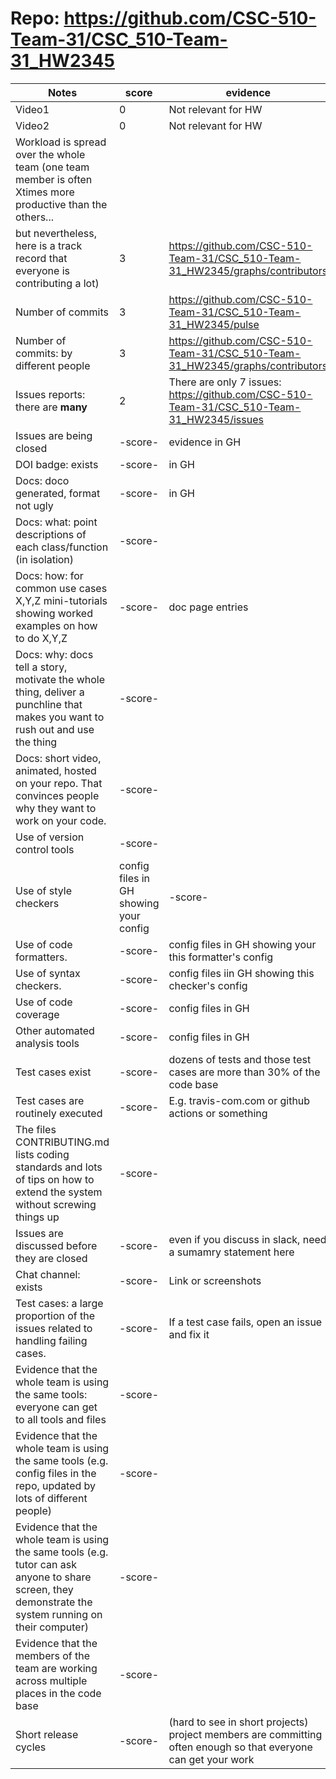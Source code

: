 # Repo: https://github.com/CSC-510-Team-31/CSC_510-Team-31_HW2345
|Notes|score|evidence|
|-----|-----|---------|
| Video1                                                                                                     | 0         | Not relevant for HW                                                |
| Video2                                                                                                     | 0         | Not relevant for HW                                                |
| Workload is spread over the whole team (one team member is often Xtimes more productive than the others... |           |                                                                    |
| but nevertheless, here is a track record that everyone is contributing a lot)                              | 3         | https://github.com/CSC-510-Team-31/CSC_510-Team-31_HW2345/graphs/contributors |
| Number of commits                                                                                          | 3         | https://github.com/CSC-510-Team-31/CSC_510-Team-31_HW2345/pulse               |
| Number of commits: by different people                                                                     | 3         | https://github.com/CSC-510-Team-31/CSC_510-Team-31_HW2345/graphs/contributors |
| Issues reports: there are **many**                                                                             | 2         | There are only 7 issues: https://github.com/CSC-510-Team-31/CSC_510-Team-31_HW2345/issues              |
|Issues are being closed|-score- | evidence in GH|
|DOI badge: exists|-score- | in GH|
|Docs: doco generated, format not ugly |-score- | in GH|
|Docs: what: point descriptions of each class/function (in isolation) |-score- | 
|Docs: how: for common use cases X,Y,Z mini-tutorials showing worked examples on how to do X,Y,Z|-score- | doc page entries|
|Docs: why: docs tell a story, motivate the whole thing, deliver a punchline that makes you want to rush out and use the thing|-score- | 
|Docs: short video, animated, hosted on your repo. That convinces people why they want to work on your code.|-score- | 
|Use of version control tools|-score- | 
|Use of style checkers |config files in GH showing your config|-score- | 
|Use of code formatters. |-score- | config files in GH showing your this formatter's  config|
|Use of syntax checkers. |-score- | config files iin  GH showing this checker's config  |
|Use of code coverage |-score- | config files in GH|
|Other automated analysis tools|-score- | config files in GH|
|Test cases exist|-score- | dozens of tests and those test cases are more than 30% of the code base|
|Test cases are routinely executed|-score- | E.g. travis-com.com or github actions or something|
|The files CONTRIBUTING.md lists coding standards and lots of tips on how to extend the system without screwing things up|-score- | 
|Issues are discussed before they are closed|-score- | even if you discuss in slack, need a sumamry statement here|
|Chat channel: exists|-score- | Link or screenshots|
|Test cases: a large proportion of the issues related to handling failing cases.|-score- | If a test case fails, open an issue and fix it|
|Evidence that the whole team is using the same tools: everyone can get to all tools and files|-score- | 
|Evidence that the whole team is using the same tools (e.g. config files in the repo, updated by lots of different people)|-score- | 
|Evidence that the whole team is using the same tools (e.g. tutor can ask anyone to share screen, they demonstrate the system running on their computer)|-score- | 
|Evidence that the members of the team are working across multiple places in the code base|-score- | 
|Short release cycles |-score- |  (hard to see in short projects) project members are committing often enough so that everyone can get your work|
